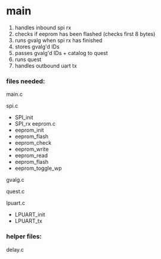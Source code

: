# main
1. handles inbound spi rx
2. checks if eeprom has been flashed (checks first 8 bytes)
3. runs gvalg when spi rx has finished
4. stores gvalg'd IDs
5. passes gvalg'd IDs + catalog to quest
6. runs quest
7. handles outbound uart tx


### files needed:

main.c

spi.c
 - SPI_init
 - SPI_rx
eeprom.c
 - eeprom_init
 - eeprom_flash
 - eeprom_check
 - eeprom_write
 - eeprom_read
 - eeprom_flash
 - eeprom_toggle_wp

gvalg.c

quest.c

lpuart.c
 - LPUART_init
 - LPUART_tx


### helper files:

delay.c